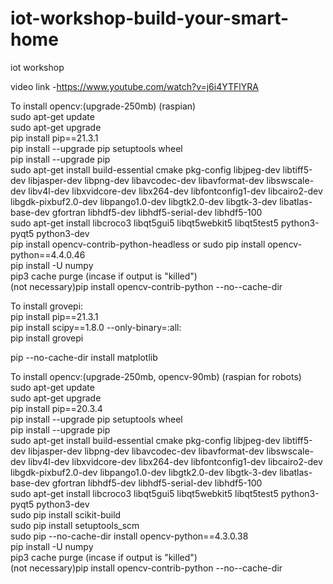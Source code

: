 # iot-workshop-build-your-smart-home
 iot workshop

video link -https://www.youtube.com/watch?v=j6i4YTFlYRA

To install opencv:(upgrade-250mb) (raspian)
<br/>sudo apt-get update 
<br/>sudo apt-get upgrade
<br/>pip install pip==21.3.1
<br/>pip install --upgrade pip setuptools wheel
<br/>pip install --upgrade pip
<br/>sudo apt-get install build-essential cmake pkg-config libjpeg-dev libtiff5-dev libjasper-dev libpng-dev libavcodec-dev libavformat-dev libswscale-dev libv4l-dev libxvidcore-dev libx264-dev libfontconfig1-dev libcairo2-dev libgdk-pixbuf2.0-dev libpango1.0-dev libgtk2.0-dev libgtk-3-dev libatlas-base-dev gfortran libhdf5-dev libhdf5-serial-dev libhdf5-100
<br/>sudo apt-get install libcroco3 libqt5gui5 libqt5webkit5 libqt5test5 python3-pyqt5 python3-dev
<br/>pip install opencv-contrib-python-headless or sudo pip install opencv-python==4.4.0.46 
<br/>pip install -U numpy
<br/>pip3 cache purge (incase if output is "killed")
<br/>(not necessary)pip install opencv-contrib-python --no--cache-dir

To install grovepi:
<br/>pip install pip==21.3.1
<br/>pip install scipy==1.8.0 --only-binary=:all:
<br/>pip install grovepi 

pip --no-cache-dir install matplotlib

To install opencv:(upgrade-250mb, opencv-90mb) (raspian for robots)
<br/>sudo apt-get update 
<br/>sudo apt-get upgrade
<br/>pip install pip==20.3.4 
<br/>pip install --upgrade pip setuptools wheel
<br/>pip install --upgrade pip
<br/>sudo apt-get install build-essential cmake pkg-config libjpeg-dev libtiff5-dev libjasper-dev libpng-dev libavcodec-dev libavformat-dev libswscale-dev libv4l-dev libxvidcore-dev libx264-dev libfontconfig1-dev libcairo2-dev libgdk-pixbuf2.0-dev libpango1.0-dev libgtk2.0-dev libgtk-3-dev libatlas-base-dev gfortran libhdf5-dev libhdf5-serial-dev libhdf5-100
<br/>sudo apt-get install libcroco3 libqt5gui5 libqt5webkit5 libqt5test5 python3-pyqt5 python3-dev
<br/>sudo pip install scikit-build
<br/>sudo pip install setuptools_scm
<br/>sudo pip --no-cache-dir install opencv-python==4.3.0.38
<br/>pip install -U numpy
<br/>pip3 cache purge (incase if output is "killed")
<br/>(not necessary)pip install opencv-contrib-python --no--cache-dir